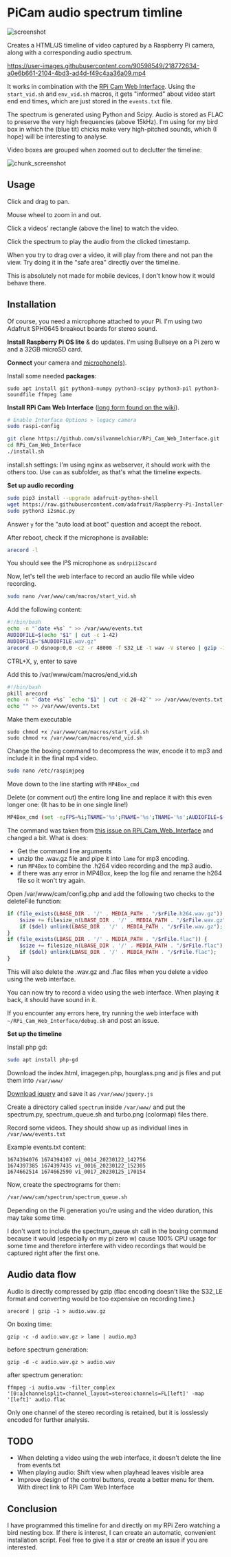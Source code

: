 # PiCam audio spectrum timline

![screenshot](https://user-images.githubusercontent.com/90598549/214926118-ec310b7f-fcae-45c8-82a2-16eeed702809.png)

Creates a HTML/JS timeline of video captured by a Raspberry Pi camera, along with a corresponding audio spectrum.


https://user-images.githubusercontent.com/90598549/218772634-a0e6b661-2104-4bd3-ad4d-f49c4aa36a09.mp4


It works in combination with the [RPi Cam Web Interface](https://github.com/silvanmelchior/RPi_Cam_Web_Interface).
Using the `start_vid.sh` and `env_vid.sh` macros, it gets "informed" about video start end end times, which are just stored in the `events.txt` file.

The spectrum is generated using Python and Scipy.
Audio is stored as FLAC to preserve the very high frequencies (above 15kHz). I'm using for my bird box in which the (blue tit) chicks make very high-pitched sounds, which (I hope) will be interesting to analyse.

Video boxes are grouped when zoomed out to declutter the timeline:

![chunk_screenshot](https://user-images.githubusercontent.com/90598549/224546479-67bcc485-6175-4165-a74f-e594b08f74de.png)


## Usage
Click and drag to pan.

Mouse wheel to zoom in and out.

Click a videos' rectangle (above the line) to watch the video.

Click the spectrum to play the audio from the clicked timestamp.

When you try to drag over a video, it will play from there and not pan the view. Try doing it in the "safe area" directly over the timeline.

This is absolutely not made for mobile devices, I don't know how it would behave there.

## Installation
Of course, you need a microphone attached to your Pi. I'm using two Adafruit SPH0645 breakout boards for stereo sound.

**Install Raspberry Pi OS lite** & do updates. I'm using Bullseye on a Pi zero w and a 32GB microSD card.

**Connect** your camera and [microphone(s)](https://learn.adafruit.com/adafruit-i2s-mems-microphone-breakout/raspberry-pi-wiring-test).

Install some needed **packages**:
```   
sudo apt install git python3-numpy python3-scipy python3-pil python3-soundfile ffmpeg lame
```

**Install RPi Cam Web Interface** ([long form found on the wiki](https://elinux.org/RPi-Cam-Web-Interface)).

```bash
# Enable Interface Options > legacy camera
sudo raspi-config 

git clone https://github.com/silvanmelchior/RPi_Cam_Web_Interface.git
cd RPi_Cam_Web_Interface
./install.sh
```

install.sh settings: I'm using nginx as webserver, it should work with the others too. Use `cam` as subfolder, as that's what the timeline expects.

**Set up audio recording**
```bash
sudo pip3 install --upgrade adafruit-python-shell
wget https://raw.githubusercontent.com/adafruit/Raspberry-Pi-Installer-Scripts/master/i2smic.py
sudo python3 i2smic.py
```

Answer `y` for the "auto load at boot" question and accept the reboot.

After reboot, check if the microphone is available:
```bash
arecord -l
```
You should see the I²S microphone as `sndrpii2scard`

Now, let's tell the web interface to record an audio file while video recording.
```bash
sudo nano /var/www/cam/macros/start_vid.sh
```
Add the following content:
```bash
#!/bin/bash
echo -n "`date +%s` " >> /var/www/events.txt
AUDIOFILE=$(echo "$1" | cut -c 1-42)
AUDIOFILE="$AUDIOFILE.wav.gz"
arecord -D dsnoop:0,0 -c2 -r 48000 -f S32_LE -t wav -V stereo | gzip -1 > $AUDIOFILE
```
CTRL+X, y, enter to save

Add this to /var/www/cam/macros/end_vid.sh
```bash
#!/bin/bash
pkill arecord
echo -n "`date +%s` `echo "$1" | cut -c 20-42`" >> /var/www/events.txt
echo "" >> /var/www/events.txt
```
Make them executable
```
sudo chmod +x /var/www/cam/macros/start_vid.sh
sudo chmod +x /var/www/cam/macros/end_vid.sh
```

Change the boxing command to decompress the wav, encode it to mp3 and include it in the final mp4 video.

```bash
sudo nano /etc/raspimjpeg
```
Move down to the line starting with `MP4Box_cmd`

Delete (or comment out) the entire long line and replace it with this even longer one: (It has to be in one single line!)
```bash
MP4Box_cmd (set -e;FPS=%i;TNAME='%s';FNAME='%s';TNAME='%s';AUDIOFILE=$(echo "$TNAME" | cut -c 1-42);LOGS="$TNAME.log";rm -f "$FNAME";gzip -d -c "$AUDIOFILE.wav.gz"|lame - "$AUDIOFILE.mp3";if MP4Box -fps $FPS -add "$TNAME" -add "$AUDIOFILE.mp3" -delay 2=-100 "$FNAME" > "$LOGS" 2>&1;then touch -r "$TNAME" "$FNAME"; rm "$TNAME" "$LOGS" "$AUDIOFILE.mp3";else mv "$TNAME" "$TNAME.bad";fi;) &
```
The command was taken from [this issue on RPi_Cam_Web_Interface](https://github.com/silvanmelchior/RPi_Cam_Web_Interface/issues/644#issuecomment-987342770) and changed a bit.
What is does:
* Get the command line arguments
* unzip the .wav.gz file and pipe it into `lame` for mp3 encoding.
* run `MP4Box` to combine the .h264 video recording and the mp3 audio.
* if there was any error in MP4Box, keep the log file and rename the h264 file so it won't try again.

Open /var/www/cam/config.php and add the following two checks to the deleteFile function:
```php
if (file_exists(LBASE_DIR . '/' . MEDIA_PATH . "/$rFile.h264.wav.gz")) {
    $size += filesize_n(LBASE_DIR . '/' . MEDIA_PATH . "/$rFile.wav.gz");
    if ($del) unlink(LBASE_DIR . '/' . MEDIA_PATH . "/$rFile.wav.gz");
}
if (file_exists(LBASE_DIR . '/' . MEDIA_PATH . "/$rFile.flac")) {
    $size += filesize_n(LBASE_DIR . '/' . MEDIA_PATH . "/$rFile.flac");
    if ($del) unlink(LBASE_DIR . '/' . MEDIA_PATH . "/$rFile.flac");
}
```
This will also delete the .wav.gz and .flac files when you delete a video using the web interface.

You can now try to record a video using the web interface. When playing it back, it should have sound in it.

If you encounter any errors here, try running the web interface with `~/RPi_Cam_Web_Interface/debug.sh` and post an issue.

**Set up the timeline**

Install php gd:

```bash
sudo apt install php-gd
```

Download the index.html, imagegen.php, hourglass.png and js files and put them into `/var/www/`

[Download jquery](https://jquery.com/download/) and save it as `/var/www/jquery.js`

Create a directory called `spectrum` inside `/var/www/` and put the spectrum.py, spectrum_queue.sh and turbo.png (colormap) files there.

Record some videos. They should show up as individual lines in `/var/www/events.txt`

Example events.txt content:
```
1674394076 1674394107 vi_0014_20230122_142756
1674397385 1674397435 vi_0016_20230122_152305
1674662514 1674662590 vi_0017_20230125_170154
```

Now, create the spectrograms for them:
```bash
/var/www/cam/spectrum/spectrum_queue.sh
```
Depending on the Pi generation you're using and the video duration, this may take some time.

I don't want to include the spectrum_queue.sh call in the boxing command because it would (especially on my pi zero w) cause 100% CPU usage for some time and therefore interfere with video recordings that would be captured right after the first one.


## Audio data flow

Audio is directly compressed by gzip (flac encoding doesn't like the S32_LE format and converting would be too expensive on recording time.)

`arecord | gzip -1 > audio.wav.gz`

On boxing time:

`gzip -c -d audio.wav.gz > lame | audio.mp3`

before spectrum generation:

`gzip -d -c audio.wav.gz > audio.wav`

after spectrum generation:

`ffmpeg -i audio.wav -filter_complex '[0:a]channelsplit=channel_layout=stereo:channels=FL[left]' -map '[left]' audio.flac`

Only one channel of the stereo recording is retained, but it is losslessly encoded for further analysis.

## TODO
* When deleting a video using the web interface, it doesn't delete the line from events.txt
* When playing audio: Shift view when playhead leaves visible area
* Improve design of the control buttons, create a better menu for them. With direct link to RPi Cam Web Interface


## Conclusion
I have programmed this timeline for and directly on my RPi Zero watching a bird nesting box. If there is interest, I can create an automatic, convenient installation script. Feel free to give it a star or create an issue if you are interested.
